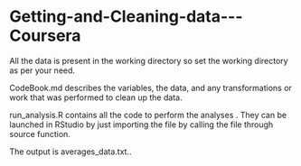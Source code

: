 # Getting-and-Cleaning-data---Coursera


All the data is present in the working directory so set the working directory as per your need.

CodeBook.md describes the variables, the data, and any transformations or work that was performed to clean up the data.

run_analysis.R contains all the code to perform the analyses . They can be launched in RStudio by just importing the file by calling the file through source function.

The output is averages_data.txt..
